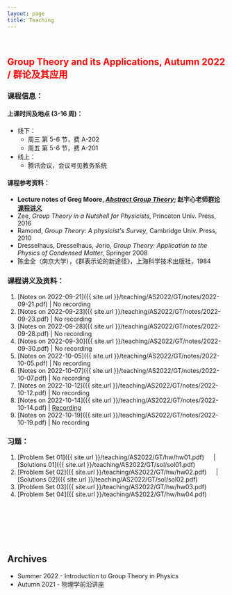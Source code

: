 ```yaml
---
layout: page
title: Teaching
---
```


<br />

## <span style="color: red">Group Theory and its Applications, Autumn 2022 / 群论及其应用</span>

### 课程信息：

#### 上课时间及地点 (3-16 周)：
- 线下：
  - 周三 第 5-6 节，费 A-202 
  - 周五 第 5-6 节，费 A-201
- 线上：
  - 腾讯会议，会议号见教务系统

#### 课程参考资料：
  - **Lecture notes of Greg Moore, [*Abstract Group Theory*](http://www.physics.rutgers.edu/~gmoore/618Spring2022/GroupTheory-Spring2022.html); 赵宇心老师[群论课程讲义](https://topophys.nju.edu.cn/Events/GroupTheory2021/index.html)**
  - Zee, _Group Theory in a Nutshell for Physicists_, Princeton Univ. Press, 2016
  - Ramond, _Group Theory: A physicist's Survey_, Cambridge Univ. Press, 2010
  - Dresselhaus, Dresselhaus, Jorio, _Group Theory: Application to the Physics of Condensed Matter_, Springer 2008
  - 陈金全（南京大学），《群表示论的新途径》，上海科学技术出版社，1984

### 课程讲义及资料：
  1. [Notes on 2022-09-21]({{ site.url }}/teaching/AS2022/GT/notes/2022-09-21.pdf) \|  No recording
  2. [Notes on 2022-09-23]({{ site.url }}/teaching/AS2022/GT/notes/2022-09-23.pdf) \|  No recording
  3. [Notes on 2022-09-28]({{ site.url }}/teaching/AS2022/GT/notes/2022-09-28.pdf) \|  No recording
  4. [Notes on 2022-09-30]({{ site.url }}/teaching/AS2022/GT/notes/2022-09-30.pdf) \|  No recording
  5. [Notes on 2022-10-05]({{ site.url }}/teaching/AS2022/GT/notes/2022-10-05.pdf) \|  No recording
  6. [Notes on 2022-10-07]({{ site.url }}/teaching/AS2022/GT/notes/2022-10-07.pdf) \|  No recording
  7. [Notes on 2022-10-12]({{ site.url }}/teaching/AS2022/GT/notes/2022-10-12.pdf) \|  No recording
  8. [Notes on 2022-10-14]({{ site.url }}/teaching/AS2022/GT/notes/2022-10-14.pdf) \| [Recording](https://meeting.tencent.com/v2/cloud-record/share?id=97fc785c-d21c-4ab7-9a63-aca0b9031910&from=3)
  9. [Notes on 2022-10-19]({{ site.url }}/teaching/AS2022/GT/notes/2022-10-19.pdf) \|  No recording

### 习题：
  1. [Problem Set 01]({{ site.url }}/teaching/AS2022/GT/hw/hw01.pdf) &emsp; \| &emsp; [Solutions 01]({{ site.url }}/teaching/AS2022/GT/sol/sol01.pdf)
  2. [Problem Set 02]({{ site.url }}/teaching/AS2022/GT/hw/hw02.pdf) &emsp; \| &emsp; [Solutions 02]({{ site.url }}/teaching/AS2022/GT/sol/sol02.pdf)
  3. [Problem Set 03]({{ site.url }}/teaching/AS2022/GT/hw/hw03.pdf)
  4. [Problem Set 04]({{ site.url }}/teaching/AS2022/GT/hw/hw04.pdf)



<br />
<br />
<br />
<br />
<br />

## Archives
 - Summer 2022 - Introduction to Group Theory in Physics
 - Autumn 2021 - 物理学前沿讲座
